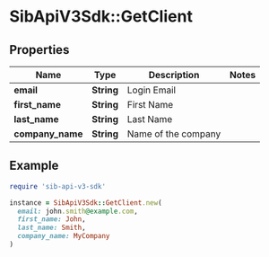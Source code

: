 # SibApiV3Sdk::GetClient

## Properties

| Name | Type | Description | Notes |
| ---- | ---- | ----------- | ----- |
| **email** | **String** | Login Email |  |
| **first_name** | **String** | First Name |  |
| **last_name** | **String** | Last Name |  |
| **company_name** | **String** | Name of the company |  |

## Example

```ruby
require 'sib-api-v3-sdk'

instance = SibApiV3Sdk::GetClient.new(
  email: john.smith@example.com,
  first_name: John,
  last_name: Smith,
  company_name: MyCompany
)
```

